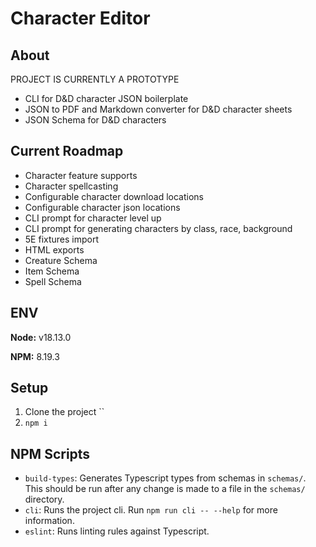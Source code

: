 # Character Editor

## About

PROJECT IS CURRENTLY A PROTOTYPE

- CLI for D&D character JSON boilerplate
- JSON to PDF and Markdown converter for D&D character sheets
- JSON Schema for D&D characters

## Current Roadmap

- Character feature supports
- Character spellcasting
- Configurable character download locations
- Configurable character json locations
- CLI prompt for character level up
- CLI prompt for generating characters by class, race, background
- 5E fixtures import
- HTML exports
- Creature Schema
- Item Schema
- Spell Schema

## ENV

**Node:** v18.13.0

**NPM:** 8.19.3

## Setup

1. Clone the project ``
2. `npm i`

## NPM Scripts

- `build-types`: Generates Typescript types from schemas in `schemas/`. This should be run after any change is made to a file in the `schemas/` directory.
- `cli`: Runs the project cli. Run `npm run cli -- --help` for more information.
- `eslint`: Runs linting rules against Typescript.
